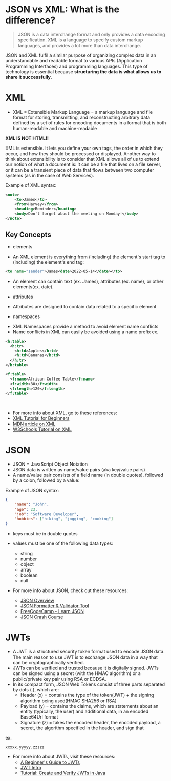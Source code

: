 # JSON vs XML: What is the difference?
> JSON is a data interchange format and only provides a data encoding specification. XML is a language to specify custom markup languages, and provides a lot more than data interchange.

JSON and XML fulfil a similar purpose of organizing complex data in an understandable and readable format to various APIs (Application Programming Interfaces) and programming languages. This type of technology is essential because **structuring the data is what allows us to share it successfully**.

# XML
- XML = Extensible Markup Language = a markup language and file format for storing, transmitting, and reconstructing arbitrary data defined by a set of rules for encoding documents in a format that is both human-readable and machine-readable

**XML IS NOT HTML!!**

XML is extensible. It lets you define your own tags, the order in which they occur, and how they should be processed or displayed. Another way to think about extensibility is to consider that XML allows all of us to extend our notion of what a document is: it can be a file that lives on a file server, or it can be a transient piece of data that flows between two computer systems (as in the case of Web Services).


Example of XML syntax:
```xml
<note>
    <to>James</to>
    <from>Harvey</from>
    <heading>Reminder</heading>
    <body>Don't forget about the meeting on Monday!</body>
</note>
```

## Key Concepts
* elements
- An XML element is everything from (including) the element's start tag to (including) the element's end tag:
```xml
<to name="sender">James<date>2022-05-14</date></to>
```
- An element can contain text (ex. James), attributes (ex. name), or other elements(ex. date).

* attributes
- Attributes are designed to contain data related to a specific element

* namespaces
- XML Namespaces provide a method to avoid element name conflicts
- Name conflicts in XML can easily be avoided using a name prefix
ex.
```xml
<h:table>
  <h:tr>
    <h:td>Apples</h:td>
    <h:td>Bananas</h:td>
  </h:tr>
</h:table>

<f:table>
  <f:name>African Coffee Table</f:name>
  <f:width>80</f:width>
  <f:length>120</f:length>
</f:table>
```
<br>

- For more info about XML, go to these references:
- [XML Tutorial for Beginners](https://www.youtube.com/watch?v=n-y-YHVZSwk)
- [MDN article on XML](https://developer.mozilla.org/en-US/docs/Web/XML/XML_introduction)
- [W3Schools Tutorial on XML](https://www.w3schools.com/xml/default.asp)

# JSON
- JSON = JavaScript Object Notation
- JSON data is written as name/value pairs (aka key/value pairs)
- A name/value pair consists of a field name (in double quotes), followed by a colon, followed by a value:

Example of JSON syntax:
```json
{
    "name": "John",
    "age": 23,
    "job": "Software Developer",
    "hobbies": ["hiking", "jogging", "cooking"]
}
```
- keys must be in double quotes
- values must be one of the following data types:
    - string
    - number
    - object
    - array
    - boolean
    - null

- For more info about JSON, check out these resources:
    - [JSON Overview](https://www.json.org/json-en.html)
    - [JSON Formatter & Validator Tool](https://jsonformatter.curiousconcept.com/)
    - [FreeCodeCamp - Learn JSON](https://www.youtube.com/watch?v=GpOO5iKzOmY)
    - [JSON Crash Course](https://www.youtube.com/watch?v=wI1CWzNtE-M)

# JWTs
- A JWT is a structured security token format used to encode JSON data. The main reason to use JWT is to exchange JSON data in a way that can be cryptographically verified. 
- JWTs can be verified and trusted because it is digitally signed. JWTs can be signed using a secret (with the HMAC algorithm) or a public/private key pair using RSA or ECDSA.
- In its compact form, JSON Web Tokens consist of three parts separated by dots (.), which are:
    - Header (x) = contains the type of the token(JWT) + the signing algorithm being used(HMAC SHA256 or RSA)
    - Payload (y) = contains the claims, which are statements about an entity (typically, the user) and additional data, in an encoded Base64Url format
    - Signature (z) = takes the encoded header, the encoded payload, a secret, the algorithm specified in the header, and sign that

ex.
```
xxxxx.yyyyy.zzzzz
```

- For more info about JWTs, visit these resources:
    - [A Beginner's Guide to JWTs](https://developer.okta.com/blog/2020/12/21/beginners-guide-to-jwt)
    - [JWT Intro](https://jwt.io/introduction)
    - [Tutorial: Create and Verify JWTs in Java](https://developer.okta.com/blog/2018/10/31/jwts-with-java)